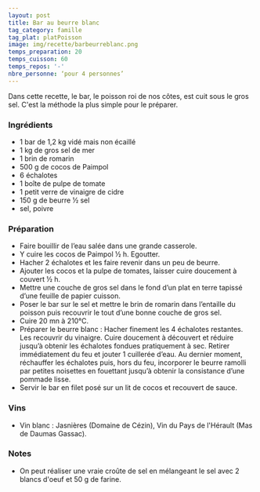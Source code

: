 ```yaml
---
layout: post
title: Bar au beurre blanc
tag_category: famille
tag_plat: platPoisson
image: img/recette/barbeurreblanc.png
temps_preparation: 20
temps_cuisson: 60
temps_repos: '-'
nbre_personne: ‘pour 4 personnes’
---
```

Dans cette recette, le bar, le poisson roi de nos côtes, est cuit sous le gros sel. C'est la méthode la plus simple pour le préparer.

### Ingrédients
* 1 bar de 1,2 kg vidé mais non écaillé
* 1 kg de gros sel de mer
* 1 brin de romarin
* 500 g de cocos de Paimpol
* 6 échalotes
* 1 boîte de pulpe de tomate
* 1 petit verre de vinaigre de cidre
* 150 g de beurre ½ sel
* sel, poivre


### Préparation
* Faire bouillir de l’eau salée dans une grande casserole.
* Y cuire les cocos de Paimpol ½ h. Egoutter.
* Hacher 2 échalotes et les faire revenir dans un peu de beurre.
* Ajouter les cocos et la pulpe de tomates, laisser cuire doucement à couvert ½ h.
* Mettre une couche de gros sel dans le fond d’un plat en terre tapissé d’une feuille de papier cuisson.
* Poser le bar sur le sel et mettre le brin de romarin dans l’entaille du poisson puis recouvrir le tout d’une bonne couche de gros sel.
* Cuire 20 mn à 210°C.
* Préparer le beurre blanc :
	 Hacher finement les 4 échalotes restantes.
	 Les recouvrir du vinaigre.
   Cuire doucement à découvert et réduire jusqu’à obtenir les échalotes fondues pratiquement à sec. Retirer immédiatement du feu et jouter 1 cuillerée d’eau.
   Au dernier moment, réchauffer les échalotes puis, hors du feu, incorporer le beurre ramolli par petites noisettes en fouettant jusqu’à obtenir la consistance d’une pommade lisse.
* Servir le bar en filet posé sur un lit de cocos et recouvert de sauce.


### Vins
* Vin blanc : Jasnières (Domaine de Cézin), Vin du Pays de l'Hérault (Mas de Daumas Gassac).

### Notes
* On peut réaliser une vraie croûte de sel en mélangeant le sel avec 2 blancs d'oeuf et 50 g de farine.
